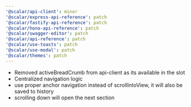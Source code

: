 ```yaml
---
'@scalar/api-client': minor
'@scalar/express-api-reference': patch
'@scalar/fastify-api-reference': patch
'@scalar/hono-api-reference': patch
'@scalar/swagger-editor': patch
'@scalar/api-reference': patch
'@scalar/use-toasts': patch
'@scalar/use-modal': patch
'@scalar/themes': patch
---
```


- Removed activeBreadCrumb from api-client as its available in the slot
- Centralized navigation logic
- use proper anchor navigation instead of scrollIntoView, it will also be saved to history
- scrolling down will open the next section
